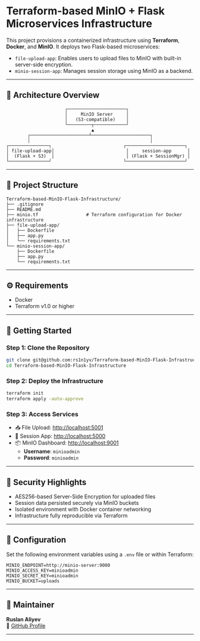 # Terraform-based MinIO + Flask Microservices Infrastructure

This project provisions a containerized infrastructure using **Terraform**, **Docker**, and **MinIO**. It deploys two Flask-based microservices:

- `file-upload-app`: Enables users to upload files to MinIO with built-in server-side encryption.
- `minio-session-app`: Manages session storage using MinIO as a backend.

---

## 🧩 Architecture Overview

```
                      ┌──────────────────────┐
                      │     MinIO Server     │
                      │   (S3-compatible)    │
                      └─────────┬────────────┘
                                ▲
        ┌──────────────────────┴──────────────────────┐
        │                                             │
┌───────────────┐                           ┌──────────────────────┐
│ file-upload-app│                           │     session-app      │
│  (Flask + S3)  │                           │ (Flask + SessionMgr) │
└───────────────┘                           └──────────────────────┘
```

---

## 📁 Project Structure

```
Terraform-based-MinIO-Flask-Infrastructure/
├── .gitignore
├── README.md
├── minio.tf                  # Terraform configuration for Docker infrastructure
├── file-upload-app/
│   ├── Dockerfile
│   ├── app.py
│   └── requirements.txt
└── minio-session-app/
    ├── Dockerfile
    ├── app.py
    └── requirements.txt
```

---

## ⚙️ Requirements

- Docker
- Terraform v1.0 or higher

---

## 🚀 Getting Started

### Step 1: Clone the Repository
```bash
git clone git@github.com:rs1n1yv/Terraform-based-MinIO-Flask-Infrastructure.git
cd Terraform-based-MinIO-Flask-Infrastructure
```

### Step 2: Deploy the Infrastructure
```bash
terraform init
terraform apply -auto-approve
```

### Step 3: Access Services

- 📥 File Upload: [http://localhost:5001](http://localhost:5001)
- 👤 Session App: [http://localhost:5000](http://localhost:5000)
- 📦 MinIO Dashboard: [http://localhost:9001](http://localhost:9001)
  - **Username**: `minioadmin`
  - **Password**: `minioadmin`

---

## 🔐 Security Highlights

- AES256-based Server-Side Encryption for uploaded files
- Session data persisted securely via MinIO buckets
- Isolated environment with Docker container networking
- Infrastructure fully reproducible via Terraform

---

## 📌 Configuration

Set the following environment variables using a `.env` file or within Terraform:

```env
MINIO_ENDPOINT=http://minio-server:9000
MINIO_ACCESS_KEY=minioadmin
MINIO_SECRET_KEY=minioadmin
MINIO_BUCKET=uploads
```

---

## 👤 Maintainer

**Ruslan Aliyev**  
🔗 [GitHub Profile](https://github.com/rs1n1yv)

---

